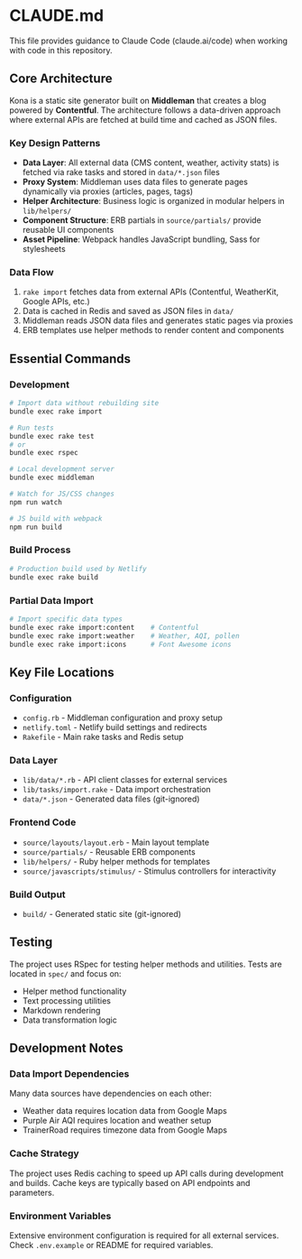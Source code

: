 # CLAUDE.md

This file provides guidance to Claude Code (claude.ai/code) when working with code in this repository.

## Core Architecture

Kona is a static site generator built on **Middleman** that creates a blog powered by **Contentful**. The architecture follows a data-driven approach where external APIs are fetched at build time and cached as JSON files.

### Key Design Patterns

- **Data Layer**: All external data (CMS content, weather, activity stats) is fetched via rake tasks and stored in `data/*.json` files
- **Proxy System**: Middleman uses data files to generate pages dynamically via proxies (articles, pages, tags)
- **Helper Architecture**: Business logic is organized in modular helpers in `lib/helpers/`
- **Component Structure**: ERB partials in `source/partials/` provide reusable UI components
- **Asset Pipeline**: Webpack handles JavaScript bundling, Sass for stylesheets

### Data Flow

1. `rake import` fetches data from external APIs (Contentful, WeatherKit, Google APIs, etc.)
2. Data is cached in Redis and saved as JSON files in `data/`
3. Middleman reads JSON data files and generates static pages via proxies
4. ERB templates use helper methods to render content and components

## Essential Commands

### Development
```bash
# Import data without rebuilding site
bundle exec rake import

# Run tests
bundle exec rake test
# or
bundle exec rspec

# Local development server
bundle exec middleman

# Watch for JS/CSS changes
npm run watch

# JS build with webpack
npm run build
```

### Build Process
```bash
# Production build used by Netlify
bundle exec rake build
```

### Partial Data Import
```bash
# Import specific data types
bundle exec rake import:content    # Contentful
bundle exec rake import:weather    # Weather, AQI, pollen
bundle exec rake import:icons      # Font Awesome icons
```

## Key File Locations

### Configuration
- `config.rb` - Middleman configuration and proxy setup
- `netlify.toml` - Netlify build settings and redirects
- `Rakefile` - Main rake tasks and Redis setup

### Data Layer
- `lib/data/*.rb` - API client classes for external services
- `lib/tasks/import.rake` - Data import orchestration
- `data/*.json` - Generated data files (git-ignored)

### Frontend Code
- `source/layouts/layout.erb` - Main layout template
- `source/partials/` - Reusable ERB components
- `lib/helpers/` - Ruby helper methods for templates
- `source/javascripts/stimulus/` - Stimulus controllers for interactivity

### Build Output
- `build/` - Generated static site (git-ignored)

## Testing

The project uses RSpec for testing helper methods and utilities. Tests are located in `spec/` and focus on:
- Helper method functionality
- Text processing utilities
- Markdown rendering
- Data transformation logic

## Development Notes

### Data Import Dependencies
Many data sources have dependencies on each other:
- Weather data requires location data from Google Maps
- Purple Air AQI requires location and weather setup
- TrainerRoad requires timezone data from Google Maps

### Cache Strategy
The project uses Redis caching to speed up API calls during development and builds. Cache keys are typically based on API endpoints and parameters.

### Environment Variables
Extensive environment configuration is required for all external services. Check `.env.example` or README for required variables.
